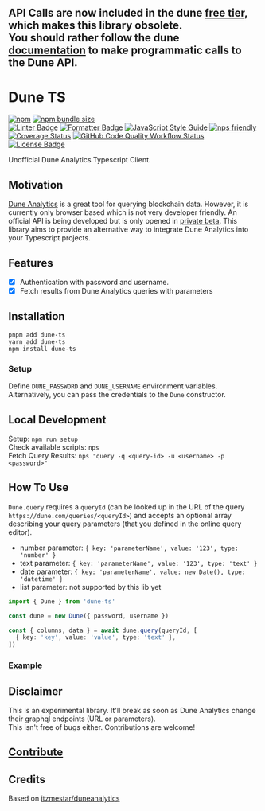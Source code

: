 API Calls are now included in the dune [free tier](https://dune.com/pricing), which makes this library obsolete.  
You should rather follow the dune [documentation](https://dune.com/docs/api/) to make programmatic calls to the Dune API.
---
# Dune TS

[![npm](https://img.shields.io/npm/v/dune-ts)](https://www.npmjs.com/package/dune-ts) [![npm bundle size](https://img.shields.io/bundlephobia/min/dune-ts)](https://www.npmjs.com/package/dune-ts)  
[![Linter Badge](https://img.shields.io/badge/linter-eslint-8080f2?style=flat-square&logo=eslint)](https://eslint.org)
[![Formatter Badge](https://img.shields.io/badge/formatter-prettier-f8bc45?style=flat-square&logo=prettier)](https://prettier.io)
[![JavaScript Style Guide](https://img.shields.io/badge/code_style-standard-brightgreen.svg)](https://standardjs.com)
[![nps friendly](https://img.shields.io/badge/nps-friendly-blue.svg?style=flat-square)](https://github.com/sezna/nps)  
[![Coverage Status](https://coveralls.io/repos/github/r1oga/dune-ts/badge.svg?branch=main)](https://coveralls.io/github/r1oga/dune-ts?branch=main)
[![GitHub Code Quality Workflow Status](https://img.shields.io/github/actions/workflow/status/r1oga/dune-ts/code-quality.yaml?label=code%20quality)](https://github.com/r1oga/dune-ts/actions/workflows/code-quality.yaml)  
[![License Badge](https://img.shields.io/github/license/r1oga/dune-ts)](https://github.com/r1oga/dune-ts/blob/main/LICENSE)

Unofficial Dune Analytics Typescript Client.

## Motivation

[Dune Analytics](https://dune.com) is a great tool for querying blockchain data.
However, it is currently only browser based which is not very developer friendly. An official API is being developed but
is only opened in [private beta](https://dune.com/docs/api/).
This library aims to provide an alternative way to integrate Dune Analytics into your Typescript projects.

## Features

- [x] Authentication with password and username.
- [x] Fetch results from Dune Analytics queries with parameters

## Installation

```commandline
pnpm add dune-ts
yarn add dune-ts
npm install dune-ts
```

### Setup

Define `DUNE_PASSWORD` and `DUNE_USERNAME` environment variables.  
Alternatively, you can pass the credentials to the `Dune` constructor.

## Local Development

Setup: `npm run setup`  
Check available scripts: `nps`  
Fetch Query Results: `nps "query -q <query-id> -u <username> -p <password>"`

## How To Use

`Dune.query` requires a `queryId` (can be looked up in the URL of the query `https://dune.com/queries/<queryId>`) and accepts an optional array describing your query parameters (that you defined in the online query editor).

- number parameter: `{ key: 'parameterName', value: '123', type: 'number' }`
- text parameter: `{ key: 'parameterName', value: '123', type: 'text' }`
- date parameter: `{ key: 'parameterName', value: new Date(), type: 'datetime' }`
- list parameter: not supported by this lib yet

```typescript
import { Dune } from 'dune-ts'

const dune = new Dune({ password, username })

const { columns, data } = await dune.query(queryId, [
  { key: 'key', value: 'value', type: 'text' },
])
```

### [Example](./example/index.ts)

## Disclaimer

This is an experimental library. It'll break as soon as Dune Analytics change their graphql endpoints (URL or parameters).  
This isn't free of bugs either. Contributions are welcome!

## [Contribute](https://github.com/r1oga/dune-ts/contribute)

## Credits

Based on [itzmestar/duneanalytics](https://github.com/itzmestar/duneanalytics)
